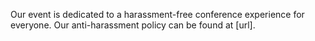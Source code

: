 Our event is dedicated to a harassment-free conference experience for everyone. Our anti-harassment policy can be found at [url].